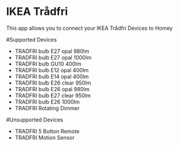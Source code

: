 # IKEA Trådfri

This app allows you to connect your IKEA Trådfri Devices to Homey

#Supported Devices

* TRADFRI bulb E27 opal 980lm
* TRADFRI bulb E27 opal 1000lm
* TRADFRI bulb GU10 400lm
* TRADFRI bulb E12 opal 400lm
* TRADFRI bulb E14 opal 400lm
* TRADFRI bulb E26 clear 950lm
* TRADFRI bulb E26 opal 980lm
* TRADFRI bulb E27 clear 950lm
* TRADFRI bulb E26 1000lm
* TRADFRI Rotating Dimmer

#Unsupported Devices

* TRADFRI 5 Button Remote
* TRADFRI Motion Sensor